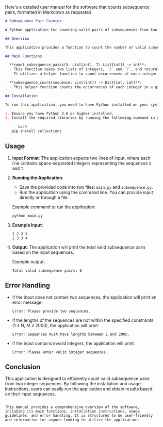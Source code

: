 Here's a detailed user manual for the software that counts subsequence pairs, formatted in Markdown as requested:

```markdown
# Subsequence Pair Counter

A Python application for counting valid pairs of subsequences from two integer sequences.

## Overview

This application provides a function to count the number of valid subsequence pairs from two given integer sequences. It reads input sequences, validates their lengths, and computes the total number of distinct non-empty subsequences formed by the integers in both sequences.

## Main Functions

- **count_subsequence_pairs(S: List[int], T: List[int]) -> int**: 
  - This function takes two lists of integers, `S` and `T`, and returns the total count of valid subsequence pairs. 
  - It utilizes a helper function to count occurrences of each integer in the sequences and calculates the number of valid pairs based on these counts.

- **subsequence_count(sequence: List[int]) -> Dict[int, int]**: 
  - This helper function counts the occurrences of each integer in a given sequence and returns a dictionary with integers as keys and their counts as values.

## Installation

To run this application, you need to have Python installed on your system. You can install the required dependencies using pip. 

1. Ensure you have Python 3.6 or higher installed.
2. Install the required libraries by running the following command in your terminal:

   ```bash
   pip install collections
   ```

## Usage

1. **Input Format**: The application expects two lines of input, where each line contains space-separated integers representing the sequences `S` and `T`.

2. **Running the Application**:
   - Save the provided code into two files: `main.py` and `subsequence.py`.
   - Run the application using the command line. You can provide input directly or through a file.

   Example command to run the application:
   ```bash
   python main.py
   ```

3. **Example Input**:
   ```
   1 2 2 3
   2 3 3 4
   ```

4. **Output**: The application will print the total valid subsequence pairs based on the input sequences.

   Example output:
   ```
   Total valid subsequence pairs: 6
   ```

## Error Handling

- If the input does not contain two sequences, the application will print an error message:
  ```
  Error: Please provide two sequences.
  ```

- If the lengths of the sequences are not within the specified constraints (1 ≤ N, M ≤ 2000), the application will print:
  ```
  Error: Sequences must have lengths between 1 and 2000.
  ```

- If the input contains invalid integers, the application will print:
  ```
  Error: Please enter valid integer sequences.
  ```

## Conclusion

This application is designed to efficiently count valid subsequence pairs from two integer sequences. By following the installation and usage instructions, users can easily run the application and obtain results based on their input sequences.
```

This manual provides a comprehensive overview of the software, including its main functions, installation instructions, usage guidelines, and error handling. It is structured to be user-friendly and informative for anyone looking to utilize the application.